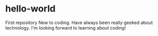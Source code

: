 # hello-world
First repository
New to coding. Have always been really geeked about technology. I'm looking forward to learning about coding!

